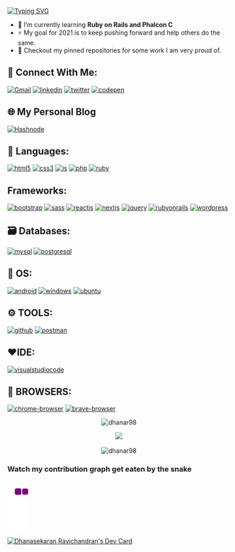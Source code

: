 [![Typing SVG](https://readme-typing-svg.herokuapp.com?lines=Hi+%F0%9F%91%8B%2C+I'm+dhana)](https://github.com/dhanar98/)


- 🌱 I’m currently learning **Ruby on Rails and Phalcon C**
- ⚡ My goal for 2021 is to keep pushing forward and help others do the same.
- 📌 Checkout my pinned repositories for some work I am very proud of.

## 📱 Connect With Me:
[![Gmail](https://img.shields.io/badge/gmail-e37400?style=for-the-badge&logo=gmail&logoColor=white)](mailto:dhanasekarravi98@gmail.com)
[![linkedin](https://img.shields.io/badge/linkedin-0A66C2?style=for-the-badge&logo=linkedin&logoColor=white)](https://www.linkedin.com/in/dhanar98/)
[![twitter](https://img.shields.io/badge/twitter-1DA1F2?style=for-the-badge&logo=twitter&logoColor=white)](https://twitter.com/dhanar98)
[![codepen](https://img.shields.io/badge/codepen-fadd01?style=for-the-badge&logo=codepen&logoColor=black)](https://codepen.io/dhanar98)

## 🌐 My Personal Blog
[![Hashnode](https://img.shields.io/badge/DHANAR98-2962FF?style=for-the-badge&logo=hashnode&logoColor=white)](https://dhanar98.hashnode.dev/)


## 🔖 Languages:
[![html5](https://img.shields.io/badge/html5-E34F26?style=for-the-badge&logo=html5&logoColor=white)](https://www.w3schools.com/html/)
[![css3](https://img.shields.io/badge/css3-1572B6?style=for-the-badge&logo=css3&logoColor=white)](https://www.w3schools.com/css/)
[![js](https://img.shields.io/badge/JavaScript-323330?style=for-the-badge&logo=javascript&logoColor=F7DF1E)](https://www.w3schools.com/js/)
[![php](https://img.shields.io/badge/PHP-777BB4?style=for-the-badge&logo=php&logoColor=white)](https://www.w3schools.com/php/)
[![ruby](https://img.shields.io/badge/Ruby-CC342D?style=for-the-badge&logo=ruby&logoColor=white)](https://www.ruby-lang.org/en/)

## Frameworks:
[![bootstrap](https://img.shields.io/badge/Bootstrap-563D7C?style=for-the-badge&logo=bootstrap&logoColor=white)](https://getbootstrap.com/)
[![sass](https://img.shields.io/badge/Sass-CC6699?style=for-the-badge&logo=sass&logoColor=white)](https://sass-lang.com/)
[![reactjs](https://img.shields.io/badge/React-20232A?style=for-the-badge&logo=react&logoColor=61DAFB)](https://reactjs.org/)
[![nextjs](https://img.shields.io/badge/next.js-000000?style=for-the-badge&logo=nextdotjs&logoColor=white)](https://nextjs.org/)
[![jquery](https://img.shields.io/badge/jQuery-0769AD?style=for-the-badge&logo=jquery&logoColor=white)](https://jquery.com/)
[![rubyonrails](https://img.shields.io/badge/Ruby_on_Rails-CC0000?style=for-the-badge&logo=ruby-on-rails&logoColor=white)](https://guides.rubyonrails.org/)
[![wordpress](https://img.shields.io/badge/Wordpress-21759B?style=for-the-badge&logo=wordpress&logoColor=white)](https://wordpress.com/)

## 🗃️ Databases:
[![mysql](https://img.shields.io/badge/MySQL-f97b3b?style=for-the-badge&logo=mysql&logoColor=black)](https://www.w3schools.com/mysql/)
[![postgresql](https://img.shields.io/badge/PostgreSQL-316192?style=for-the-badge&logo=postgresql&logoColor=white)](https://www.postgresql.org/)




## 🧬 OS:
[![android](https://img.shields.io/badge/Android-3DDC84?style=for-the-badge&logo=android&logoColor=white)](https://www.android.com/)
[![windows](https://img.shields.io/badge/Windows-0078D6?style=for-the-badge&logo=windows&logoColor=white)](https://www.microsoft.com/en-us/windows)
[![ubuntu](https://img.shields.io/badge/Ubuntu-E95420?style=for-the-badge&logo=ubuntu&logoColor=white)](https://ubuntu.com/)

## ⚙️ TOOLS:
[![github](https://img.shields.io/badge/GitHub-100000?style=for-the-badge&logo=github&logoColor=whi)](https://github.com/)
[![postman](https://img.shields.io/badge/Postman-FF6C37?style=for-the-badge&logo=Postman&logoColor=white)](https://www.postman.com/)

## ❤️IDE:
[![visualstudiocode](https://img.shields.io/badge/Visual_Studio_Code-0078D4?style=for-the-badge&logo=visual%20studio%20code&logoColor=white)](https://code.visualstudio.com/)

## 🔮 BROWSERS:
[![chrome-browser](https://img.shields.io/badge/Google_chrome-0AA24C?style=for-the-badge&logo=Google-chrome&logoColor=white)](https://www.google.com/chrome/)
[![brave-browser](https://img.shields.io/badge/Brave-FF2B2D?style=for-the-badge&logo=Brave&logoColor=white)](https://brave.com/download/)


<p align="center"><img src="https://github-readme-stats.vercel.app/api/top-langs?username=dhanar98&show_icons=true&locale=en&layout=compact&theme=dark" alt="dhanar98" width="350" /></p>

<p align='center'>
  <a href="#"><img src="https://github-readme-stats.vercel.app/api?username=dhanar98&show_icons=true&count_private=true&theme=dark" width="350"></a>
</p>

<p align="center"><img  src="https://github-readme-streak-stats.herokuapp.com/?user=dhanar98&theme=dark"  width="350" alt="dhanar98" /></a></p>


### Watch my contribution graph get eaten by the snake
![snake gif](https://github.com/dhanar98/dhanar98/blob/output/github-contribution-grid-snake.gif)
 
 
<a href="https://app.daily.dev/dhanar98"><img src="https://api.daily.dev/devcards/e51ef86818a14422b40ab9cd3dd871ce.png?r=926" width="400" alt="Dhanasekaran Ravichandran's Dev Card"/></a>


<!---
dhanar98/dhanar98 is a ✨ special ✨ repository because its `README.md` (this file) appears on your GitHub profile.
You can click the Preview link to take a look at your changes.
--->
